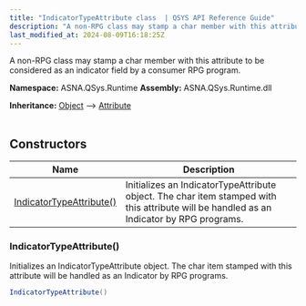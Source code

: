 ```yaml
---
title: "IndicatorTypeAttribute class  | QSYS API Reference Guide"
description: "A non-RPG class may stamp a char member with this attribute to be considered as an indicator field by a consumer RPG program. "
last_modified_at: 2024-08-09T16:18:25Z
---
```


A non-RPG class may stamp a char member with this attribute to be considered as an indicator field by a consumer RPG program.

**Namespace:** ASNA.QSys.Runtime
**Assembly:** ASNA.QSys.Runtime.dll

**Inheritance:** [Object](https://docs.microsoft.com/en-us/dotnet/api/system.object) --> [Attribute](https://docs.microsoft.com/en-us/dotnet/api/system.attribute)
<br>
<br>

## Constructors

| Name | Description |
| --- | --- |
| [IndicatorTypeAttribute()](#indicatortypeattribute) | Initializes an IndicatorTypeAttribute object. The char item stamped with this attribute will be handled as an Indicator by RPG programs.

### IndicatorTypeAttribute()

Initializes an IndicatorTypeAttribute object. The char item stamped with this attribute will be handled as an Indicator by RPG programs.

```cs
IndicatorTypeAttribute()
```
